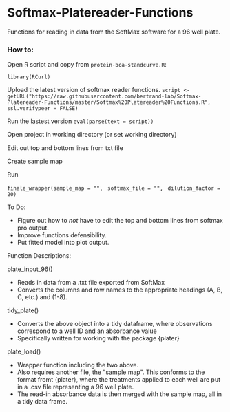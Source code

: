 # Softmax-Platereader-Functions
Functions for reading in data from the SoftMax software for a 96 well plate.

### How to:

Open R script and copy from `protein-bca-standcurve.R`:

`library(RCurl)`

Upload the latest version of softmax reader functions.
`script <- getURL("https://raw.githubusercontent.com/bertrand-lab/Softmax-Platereader-Functions/master/Softmax%20Platereader%20Functions.R", ssl.verifypeer = FALSE)`

Run the lastest version
`eval(parse(text = script))`

Open project in working directory (or set working directory)

Edit out top and bottom lines from txt file

Create sample map

Run

`finale_wrapper(sample_map = "", `
               `softmax_file = "", `
               `dilution_factor = 20)`

To Do:

- Figure out how to *not* have to edit the top and bottom lines from softmax pro output.
- Improve functions defensibility. 
- Put fitted model into plot output.

Function Descriptions:

plate_input_96()
 - Reads in data from a .txt file exported from SoftMax
 - Converts the columns and row names to the appropriate headings (A, B, C, etc.) and (1-8).
 
tidy_plate()
  - Converts the above object into a tidy dataframe, where observations correspond to a well ID and an absorbance value
  - Specifically written for working with the package {plater}
  
plate_load()
  - Wrapper function including the two above.
  - Also requires another file, the "sample map". This conforms to the format fromt {plater}, where the treatments applied to each well are put in a .csv file representing a 96 well plate. 
  - The read-in absorbance data is then merged with the sample map, all in a tidy data frame.
